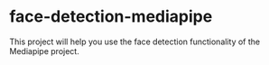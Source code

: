 # face-detection-mediapipe
This project will help you use the face detection functionality of the Mediapipe project.
